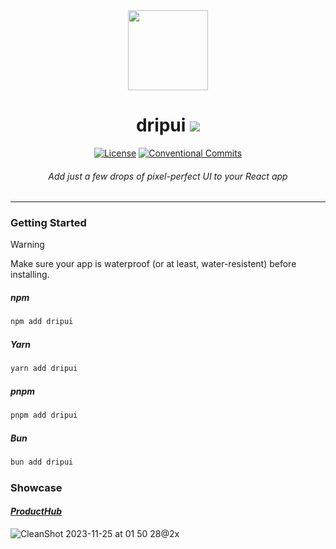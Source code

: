 <div align=center>
  <img src="https://github.com/dripui/dripui/assets/2014360/5563eec9-02b7-4199-b3cd-2321704b6179" height=128/>
  <h1>dripui <a href="https://www.github.com/dripui/dripui/releases/latest"><img src="https://img.shields.io/github/v/release/dripui/dripui?label&color=orange"/></a></h1>

[![License](https://img.shields.io/github/license/dripui/dripui?color=%232F3741)](LICENSE)
[![Conventional Commits](https://img.shields.io/badge/Conventional%20Commits-1.0.0-%23FE5196?logo=conventionalcommits&logoColor=white)](https://conventionalcommits.org)

<h6><i>Add just a few drops of pixel-perfect UI to your React app</i></h6>
</div>

---

### Getting Started

> [!WARNING]
> Make sure your app is waterproof (or at least, water-resistent) before installing.

##### npm

```sh
npm add dripui
```

##### Yarn

```sh
yarn add dripui
```

##### pnpm

```sh
pnpm add dripui
```

##### Bun

```sh
bun add dripui
```

### Showcase

#### _[ProductHub](https://github.com/yamcodes/ProductHub)_

![CleanShot 2023-11-25 at 01 50 28@2x](https://github.com/dripui/dripui/assets/2014360/4b5f14d9-59c4-4c3c-a431-5382aa19377b)
